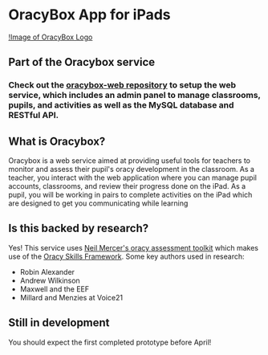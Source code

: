 # OracyBox App for iPads
[!Image of OracyBox Logo](OracyBox/OracyBox/Supporting%20Files/Assets.xcassets/AppIcon.appiconset/icon_60pt@3x.png)

## Part of the Oracybox service
### Check out the [oracybox-web repository](https://github.com/adamisafk/oracybox-web) to setup the web service, which includes an admin panel to manage classrooms, pupils, and activities as well as the MySQL database and RESTful API.


## What is Oracybox?
Oracybox is a web service aimed at providing useful tools for teachers to monitor and assess their pupil's oracy development in the classroom.
As a teacher, you interact with the web application where you can manage pupil accounts, classrooms, and review their progress done on the iPad.
As a pupil, you will be working in pairs to complete activities on the iPad which are designed to get you communicating while learning

## Is this backed by research?
Yes! This service uses [Neil Mercer's oracy assessment toolkit](https://www.educ.cam.ac.uk/research/projects/oracytoolkit/) which makes use of the [Oracy Skills Framework](https://www.educ.cam.ac.uk/research/projects/oracytoolkit/oracyskillsframework/).
Some key authors used in research:

- Robin Alexander
- Andrew Wilkinson
- Maxwell and the EEF
- Millard and Menzies at Voice21

## Still in development
You should expect the first completed prototype before April!
